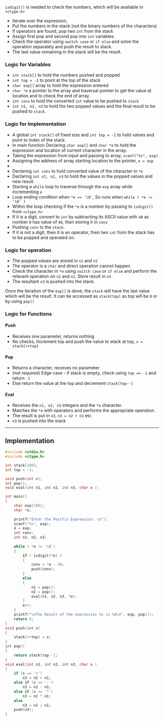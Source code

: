 

`isdigit()` is needed to check the numbers, which will be available in `<ctype.h>`


* Iterate over the expression,
* Put the numbers in the stack (not the binary numbers of the characters)
* If operators are found, pop two `int` from the stack
* Assign first pop and second pop into `int` variables.
* Check the operator using `switch case` or `if else` and solve the operation separately and push the result to stack.
* The last value remaining in the stack will be the result.

### Logic for Variables

* `int stack[]` to hold the numbers pushed and popped
* `int top = -1` to point at the top of the stack
* `char exp[]` array to hold the expression entered
* `char *e` a pointer to the array and traversal pointer to get the value at location and to check the end of array.
* `int conv` to hold the converted `int` value to be pushed to `stack`
* `int n1, n2, n3` to hold the two popped values and the final result to be pushed to `stack`.
 
### Logic for Implementation

* A global `int stack[]` of fixed size and `int top = -1` to hold values and point to index of the stack.
* In main function Declaring `char exp[]` and `char *e` to hold the expression and location of current character in the array.
* Taking the expression from input and passing to array, `scanf("%s", exp)`
* Assigning the address of array starting location to the pointer, `e = exp`
* 
* Declaring `int conv` to hold converted value of the character in `*e`
* Declaring `int n1, n2, n3` to hold the values in the popped values and new result.
* Starting a `while` loop to traverse through the `exp` array while incrementing `e`
* Loop ending condition when `*e == '\0'`, So runs when `while ( *e != '\0' )`
* Within the loop checking if the `*e` is a number by passing to `isdigit()` from `<ctype.h>`
* If it is a digit, convert to `int` by subtracting its ASCII value with `48` as number `0` has value of `48`, then storing it in `conv`
* Pushing `conv` to the `stack`.
* If it is not a digit, then it is an operator, then two `int` from the stack has to be popped and operated on.

### Logic for operation

* The popped values are stored in `n1` and `n2`
* The operator is a `char` and direct operation cannot happen.
* Check the character in `*e` using `switch case` or `if else` and perform the relevant operation on `n2` and `n1`. Store result in `n3`
* The resultant `n3` is pushed into the stack.

Once the iteration of the `exp[]` is done, the `stack` will have the last value which will be the result. It can be accessed as `stack[top]` as top will be `0` or by using `pop()`

### Logic for Functions

#### Push
* Receives one parameter, returns nothing
* No checks, Increment top and push the value to stack at top, `x = stack[++top]`

#### Pop
* Returns a character, receives no parameter
* (not required) Edge case - if stack is empty, check using `top == -1` and return `-1` 
* Else return the value at the top and decrement `stack[top--]` 

#### Eval
* Receives the `n1, n2, n3` integers and the `*e` character.
* Matches the `*e` with operators and performs the appropriate operation.
* The result is put in `n3`,  `n3 = n2 + n1` etc 
* `n3` is pushed into the stack

___

## Implementation 

```c
#include <stdio.h>
#include <ctype.h>

int stack[100];
int top = -1;

void push(int x);
int pop();
void eval(int n1, int n2, int n3, char x );

int main()
{
	char exp[100];
	char *e;
	
	printf("Enter the Postfix Expression: \n");
	scanf("%s", exp);
	e = exp;
	int conv;
	int n1, n2, n3;
	
	while ( *e != '\0')
	{
		if ( isdigit(*e) )
		{
			conv = *e - 48;
			push(conv);
		}
		else
		{
			n1 = pop();
			n2 = pop();
			eval(n1, n2, n3, *e);
		}
		e++;
	}
	printf("\nThe Result of the expression %s is %d\n", exp, pop()); 
	return 0;
}
void push(int x)
{
	stack[++top] = x;	
}
int pop()
{ 
	return stack[top--];
}
void eval(int n1, int n2, int n3, char x )
{
	if (x == '+')
		n3 = n2 + n1;
	else if (x == '-')
		n3 = n2 - n1;
	else if (x == '*')
		n3 = n2 * n1;
	else
		n3 = n2 / n1;
	push(n3);
}
```
